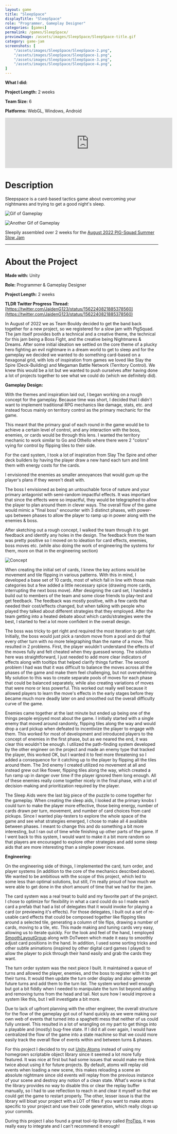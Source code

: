 ```yaml
---
layout: game
title: "SleepSpace"
displayTitle: "SleepSpace"
role: "Programmer, Gameplay Designer"
categories: [games]
permalink: /games/SleepSpace/
previewImage: /assets/images/SleepSpace/SleepSpace-title.gif
category: game-jam
screenshots: [
    "/assets/images/SleepSpace/SleepSpace-2.png",
    "/assets/images/SleepSpace/SleepSpace-1.png",
    "/assets/images/SleepSpace/SleepSpace-3.png",
    "/assets/images/SleepSpace/SleepSpace-4.png",
]
---
```

**What I did:** 

**Project Length:** 2 weeks

**Team Size:** 6

**Platforms:** WebGL, Windows, Android
<!--more-->


<div class="itch-container">
<iframe src="https://itch.io/embed/1659676?border_width=0&amp;bg_color=910a83&amp;fg_color=fbf2f2&amp;border_color=ab0082" width="550" height="165" frameborder="0"><a href="https://jaideng123.itch.io/sleepspace">Sleepspace by Jaiden Gerig, lzklein, Brandon Garcia, zruby, Brad Mader, bordenary</a></iframe>
</div>

# Description
Sleepspace is a card-based tactics game about overcoming your nightmares and trying to get a good night's sleep.

![Gif of Gameplay](/assets/images/SleepSpace/SleepSpace-action-1.gif)

![Another Gif of Gameplay](/assets/images/SleepSpace/SleepSpace-action-2.gif)

Sleepily assembled over 2 weeks for the [August 2022 PIG-Squad Summer Slow Jam](https://itch.io/jam/ssjbossfight)


---
# About the Project
**Made with:** Unity

**Role:** Programmer & Gameplay Designer

**Project Length:** 2 weeks

**TLDR Twitter Progress Thread:** [https://twitter.com/JaidenG123/status/1562240821885378560](https://twitter.com/JaidenG123/status/1562240821885378560)

In August of 2022 we as Team Bouldy decided to get the band back together for a new project, so we registered for a slow jam with PigSquad.
The jam itself provides both a technical and a creative theme, the technical for this jam being a Boss Fight, and the creative being Nightmares & Dreams. After some initial ideation we settled on the core theme of a plucky hero fighting an evil nightmare in a dream world to get to sleep and for the gameplay we decided we wanted to do something card-based on a hexagonal grid, with lots of inspiration from games we loved like Slay the Spire (Deck-Building) and Megaman Battle Network (Territory Control). We knew this would be a lot but we wanted to push ourselves after having done a lot of projects together to see what we could do (which we definitely did).

**Gameplay Design:**

With the themes and inspiration laid out, I began working on a rough concept for the gameplay. Because time was short, I decided that I didn't want to implement traditional RPG mechanics like damage, stats, etc. and instead focus mainly on territory control as the primary mechanic for the game. 

This meant that the primary goal of each round in the game would be to achieve a certain level of control, and any interaction with the boss, enemies, or cards would be through this lens. I wanted the territory mechanic to work similar to Go and Othello where there were 2 "colors" vying for control by flipping tiles to their side. 

For the card system, I took a lot of inspiration from Slay The Spire and other deck builders by having the player draw a new hand each turn and limit them with energy costs for the cards. 

I envisioned the enemies as smaller annoyances that would gum up the player's plans if they weren't dealt with.

The boss I envisioned as being an untouchable force of nature and your primary antagonist with semi-random impactful effects. It was important that since the effects were so impactful, they would be telegraphed to allow the player to plan around them in clever ways. The overall flow of the game would mimic a "final boss" encounter with 3 distinct phases, with power-ups between phases to allow the player to ramp up in power along with the enemies & boss.

After sketching out a rough concept, I walked the team through it to get feedback and identify any holes in the design. The feedback from the team was pretty positive so I moved on to ideation for card effects, enemies, boss moves etc. (while also doing the work of engineering the systems for them, more on that in the engineering section)

![Concept](/assets/images/SleepSpace/SleepSpace-concept.png)

When creating the initial set of cards, I knew the key actions would be movement and tile flipping in various patterns. With this in mind, I developed a base set of 10 cards, most of which fall in line with those main categories but a few added a little necessary spice (drawing more cards, interrupting the next boss move). After designing the card set, I handed a build out to members of the team and some close friends to play-test and get feedback. The feedback was mostly positive, with a few cards that needed their cost/effects changed, but when talking with people who played they talked about different strategies that they employed. After the team getting into a heated debate about which cards/strategies were the best, I started to feel a lot more confident in the overall design.

The boss was tricky to get right and required the most iteration to get right. Initially, the boss would just pick a random move from a pool and do that every other turn with no more telegraphing than the name of a move. This resulted in 2 problems. First, the player wouldn't understand the effects of the moves fully and felt cheated when they guessed wrong. The solution here was straightforward, I just needed to add more clear indicators of effects along with tooltips that helped clarify things further. The second problem I had was that it was difficult to balance the moves across all the phases of the game and make them feel challenging, but not overwhelming. My solution to this was to create separate pools of moves for each phase that could be balanced separately, while also creating variations of moves that were more or less powerful. This worked out really well because it allowed players to learn the move's effects in the early stages before they became much more deadly later on and smoothed out the overall difficulty curve of the game.

Enemies came together at the last minute but ended up being one of the things people enjoyed most about the game. I initially started with a single enemy that moved around randomly, flipping tiles along the way and would drop a card pickup when defeated to incentivize the player to engage with them. This worked for most of development and introduced players to the concept of enemies in the first phase, but as we neared the end, it was clear this wouldn't be enough. I utilized the path-finding system developed by the other engineer on the project and made an enemy type that tracked the player, this worked OK, but I wanted it to feel more threatening so I added a consequence for it catching up to the player by flipping all the tiles around them. The 3rd enemy I created utilized no movement at all and instead grew out like flower, flipping tiles along the way, which created a fun ramp up in danger over time if the player ignored them long enough. All of these enemies really come together nicely in the final phase, with a lot of decision-making and prioritization required by the player.

The Sleep Aids were the last big piece of the puzzle to come together for the gameplay. When creating the sleep aids, I looked at the primary knobs I could turn to make the player more effective, those being energy, number of cards drawn per turn, movement, and number of card choices from card pickups. Since I wanted play-testers to explore the whole space of the game and see what strategies emerged, I chose to make all 4 available between phases. I meant to change this and do something a bit more interesting, but I ran out of time while finishing up other parts of the game. If I went back to this system, I would want to make it a bit more random so that players are encouraged to explore other strategies and add some sleep aids that are more interesting than a simple power increase.

**Engineering:**

On the engineering side of things, I implemented the card, turn order, and player systems (in addition to the core of the mechanics described above). We wanted to be ambitious with the scope of this project, which led to some less than optimal solutions, but still, I'm really proud of how much we were able to get done in the short amount of time that we had for the jam.

The card system was a real treat to build and my favorite part of the project. I chose to optimize for flexibility in what a card could do so I made each card a prefab that had a list of delegates that it would invoke for playing a card (or previewing it's effects). For those delegates, I built out a set of re-usable card effects that could be composed together like flipping tiles around a selected tile, generating a column of tile flips, drawing a number of cards, moving to a tile, etc. This made making and tuning cards very easy, allowing us to iterate quickly. For the look and feel of the hand, I employed [SmoothLayoutGroup](https://gist.github.com/codorizzi/79aab1ae7d7940fe3e3603af61cd8617) along with DoTween which made it easy to smoothly adjust card positions in the hand. In addition, I used some sorting tricks and other subtle animations (inspired by other digital card games I played) to allow the player to pick through their hand easily and grab the cards they want.

The turn order system was the next piece I built. It maintained a queue of turns and allowed the player, enemies, and the boss to register with it to get their turns. It would then update the turn order display and also generate future turns and add them to the turn list. The system worked well enough but got a bit fiddly when I needed to manipulate the turn list beyond adding and removing turns from the head and tail. Not sure how I would improve a system like this, but I will investigate a bit more.

Due to lack of upfront planning with the other engineer, the overall structure for the flow of the gameplay got out of hand quickly as we were making our own web of events that turned into a spaghetti mess that neither of us could fully unravel. This resulted in a lot of wrangling on my part to get things into a playable and (mostly) bug-free state. If I did it all over again, I would have centralized the flow of the game into a state machine so that we could more easily track the overall flow of events within and between turns & phases. 

For this project I decided to try out [Unity Atoms](https://unity-atoms.github.io/unity-atoms/) instead of using my homegrown scriptable object library since it seemed a lot more fully featured. It was nice at first but had some issues that would make me think twice about using it for future projects. By default, atoms will replay old events when loading a new scene, this makes reloading a scene an absolute nightmare since old events will replay from the previous instance of your scene and destroy any notion of a clean state. What's worse is that the library provides no way to disable this or clear the replay buffer manually, so I had to use reflection to reach in and clear it myself so that we could get the game to restart properly. The other, lesser issue is that the library will bloat your project with a LOT of files if you want to make atoms specific to your project and use their code generation, which really clogs up your commits.

During this project I also found a great tool-tip library called [ProTips](https://assetstore.unity.com/packages/tools/gui/protips-tooltip-system-44361), it was really easy to integrate and I can't recommend it enough!